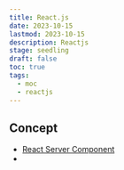 ```yaml
---
title: React.js
date: 2023-10-15
lastmod: 2023-10-15
description: Reactjs
stage: seedling
draft: false
toc: true
tags:
  - moc
  - reactjs
---
```


## Concept
- [React Server Component](../garden/react-server-component)
- 
